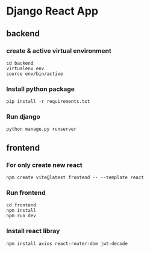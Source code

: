 # Django React App

## backend 

### create & active virtual environment
```
cd backend
virtualenv env
source env/bin/active
```

### Install python package 
```
pip install -r requirements.txt
```

### Run django 
```
python manage.py runserver
```


## frontend

### For only create new react
```
npm create vite@latest frontend -- --template react
```

### Run frontend
```
cd frontend
npm install
npm run dev
```

### Install react libray
```
npm install axios react-router-dom jwt-decode
```